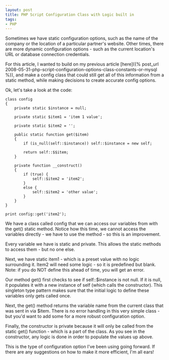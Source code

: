 ```yaml
---
layout: post
title: PHP Script Configuration Class with Logic built in
tags:
- PHP
---
```

Sometimes we have static configuration options, such as the name of the company or the location of a particular partner's website.  Other times, there are more dynamic configuration options - such as the current location's URL or database connection credentials.

For this article, I wanted to build on my previous article [here]({% post_url 2008-05-31-php-script-configuration-options-class-constants-or-mysql %}), and make a config class that could still get all of this information from a static method, while making decisions to create accurate config options.

Ok, let's take a look at the code:

```php?start_inline=1
class config
{
    private static $instance = null;

    private static $item1 = 'item 1 value';

    private static $item2 = '';

    public static function get($item)
    {
        if (is_null(self::$instance)) self::$instance = new self;

        return self::$$item;
    }

    private function __construct()
    {
        if (true) {
            self::$item2 = 'item2';
        }
        else {
            self::$item2 = 'other value';
        }
    }
}

print config::get('item2');
```
    

We have a class called config that we can access our variables from with the get() static method.  Notice how this time, we cannot access the variables directly - we have to use the method - so this is an improvement.

Every variable we have is static and private.  This allows the static methods to access them - but no one else.

Next, we have static item1 - which is a preset value with no logic surrounding it.  Item2 will need some logic - so it is predefined but blank.  Note: if you do NOT define this ahead of time, you will get an error.

Our method get() first checks to see if self::$instance is not null.  If it is null, it populates it with a new instance of self (which calls the constructor).  This singleton type pattern makes sure that the initial logic to define these variables only gets called once.

Next, the get() method returns the variable name from the current class that was sent in via $item.  There is no error handling in this very simple class - but you'd want to add some for a more robust configuration option.

Finally, the constructor is private because it will only be called from the static get() function - which is a part of the class.  As you see in the constructor, any logic is done in order to populate the values up above.

This is the type of configuration option I've been using going forward.  If there are any suggestions on how to make it more efficient, I'm all ears!
